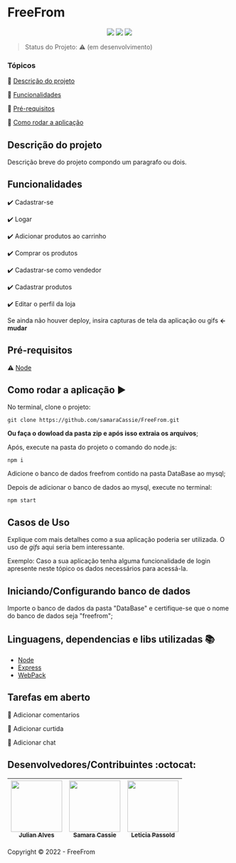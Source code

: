 <h1>FreeFrom</h1> 

<p align="center">
  <img src="https://img.shields.io/static/v1?label=node.js&message=framework&color=green&style=for-the-badge&logo=node.js"/>
  <img src="https://img.shields.io/static/v1?label=JavaScript&message=language&color=yellow&style=for-the-badge&logo=javascript"/>
   <img src="http://img.shields.io/static/v1?label=STATUS&message=EM%20DESENVOLVIMENTO&color=RED&style=for-the-badge"/>
</p>

> Status do Projeto: :warning: (em desenvolvimento)

### Tópicos 

:small_blue_diamond: [Descrição do projeto](#descrição-do-projeto)

:small_blue_diamond: [Funcionalidades](#funcionalidades)

:small_blue_diamond: [Pré-requisitos](#pré-requisitos)

:small_blue_diamond: [Como rodar a aplicação](#como-rodar-a-aplicação-arrow_forward)

## Descrição do projeto 

<p align="justify">
  Descrição breve do projeto compondo um paragrafo ou dois. 
</p>

## Funcionalidades

:heavy_check_mark: Cadastrar-se

:heavy_check_mark: Logar 

:heavy_check_mark: Adicionar produtos ao carrinho 

:heavy_check_mark: Comprar os produtos

:heavy_check_mark: Cadastrar-se como vendedor

:heavy_check_mark: Cadastrar produtos

:heavy_check_mark: Editar o perfil da loja

Se ainda não houver deploy, insira capturas de tela da aplicação ou gifs **<- mudar**

## Pré-requisitos

:warning: [Node](https://nodejs.org/en/download/)

## Como rodar a aplicação :arrow_forward:

No terminal, clone o projeto: 


```
git clone https://github.com/samaraCassie/FreeFrom.git

```

**Ou faça o dowload da pasta zip e após isso extraia os arquivos**;

Após, execute na pasta do projeto o comando do node.js:


```
npm i

```


Adicione o banco de dados freefrom contido na pasta DataBase ao mysql;


Depois de adicionar o banco de dados ao mysql, execute no terminal:

```
npm start

```

## Casos de Uso

Explique com mais detalhes como a sua aplicação poderia ser utilizada. O uso de *gifs* aqui seria bem interessante. 

Exemplo: Caso a sua aplicação tenha alguma funcionalidade de login apresente neste tópico os dados necessários para acessá-la.

## Iniciando/Configurando banco de dados

Importe o banco de dados da pasta "DataBase" e certifique-se que o nome do banco de dados seja "freefrom";

## Linguagens, dependencias e libs utilizadas :books:

- [Node](https://pt-br.nodejs.org/en)
- [Express](https://expressjs.com/pt-br/)
- [WebPack](https://webpack.js.org/)

## Tarefas em aberto

:memo: Adicionar comentarios

:memo: Adicionar curtida

:memo: Adicionar chat 

## Desenvolvedores/Contribuintes :octocat:


| [<img src="https://avatars.githubusercontent.com/u/116108866?v=4" width=115><br><sub>Julian Alves</sub>](https://github.com/JulianAlves006) |  [<img src="https://avatars.githubusercontent.com/u/76058965?v=4" width=115><br><sub>Samara Cassie</sub>](https://github.com/samaraCassie) |  [<img src="https://avatars.githubusercontent.com/u/110414761?v=4" width=115><br><sub>Leticia Passold</sub>](https://github.com/LeticiaPassold) |
| :---: | :---: | :---: 

Copyright :copyright: 2022 - FreeFrom
